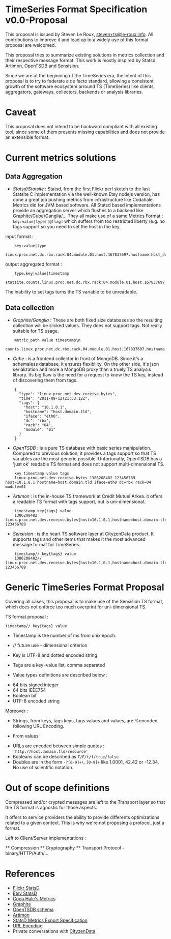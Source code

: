 TimeSeries Format Specification v0.0-Proposal
=============================================

This proposal is issued by Steven Le Roux, <steven+ts@le-roux.info>. All contributions to improve it and lead up to a widely use of this format proposal are welcomed.

This proposal tries to summarize existing solutions in metrics collection and their respective message format. This work is mostly inspired by Statsd, Artimon, OpenTSDB and Sensision.

Since we are at the beginning of the TimeSeries era, the intent of this proposal is to try to federate a de facto standard, allowing a consistent growth of the software ecosystem arround TS (TimeSeries) like clients, aggregators, gateways, collectors, backends or analysis libraries.

Caveat
======

This proposal does not intend to be backward compliant with all existing tool, since some of them presents missing capabilities and does not provide an extensible format.

Current metrics solutions
=========================

Data Aggregation
----------------

* *Statsd/Statsite* :
  Statsd, from the first Flickr perl sketch to the last Statsite C implementation via the well-known Etsy nodejs version, has done a great job pushing metrics from infrastructure like Codahale Metrics did for JVM based software. All Statsd based implementations provide an aggregation server which flushes to a backend like Graphite/Cube/Ganglia/... They all make use of a same Metrics Format : `key:value|type[|@flag]` which suffers from too restricted liberty (e.g. no tags support so you need to set the host in the key.

input format :
```
    key:value|type
    linux.proc.net.dc.rbx.rack.04.module.01.host.167837697.hostname.host_domain_tld.receive.bytes:123456789|c
```
output aggregated format :
```
    type.key|value|timestamp
    statsite.counts.linux.proc.net.dc.rbx.rack.04.module.01.host.167837697.hostname.host_domain_tld.dev.receive.bytes|123456789|1386208482
```
The inability to set tags turns the TS variable to be unreadable.

Data collection
---------------

* *Graphite/Ganglia* :
  These are both fixed size databases so the resulting collection will be slicked values. They does not support tags. Not really suitable for TS usage.

```
    metric_path value timestamp\n
    counts.linux.proc.net.dc.rbx.rack.04.module.01.host.167837697.hostname.host_domain_tld.dev.eth0.receive.bytes|123456789|1386208482
```


* *Cube* :
  is a frontend collector in front of MongoDB. Since it's a schemaless database, it ensures flexibility. On the other side, it's json serialization and more a MongoDB proxy than a truely TS analysis library. Its big flaw is the need for a request to know the TS key, instead of discovering them from tags.

``` 
    {
      "type": "linux.proc.net.dev.receive.bytes",
      "time": "2011-09-12T21:33:12Z",
      "tags": {
        "host": "10.1.0.1",
        "hostname": "host.domain.tld",
        "iface": "eth0",
        "dc": "rbx",
        "rack": "04",
        "module": "01"
      }
    }
```


* *OpenTSDB* :
  is a pure TS database with basic series manipulation. Compared to previous solution, it provides a tags support so that TS variables are the most generic possible. Unfortunatly, OpenTSDB has a 'just ok' readable TS format and does not support multi-dimensional TS.
```
    key timestamp value tags
    linux.proc.net.dev.receive.bytes 1386208482 123456789 host=10.1.0.1 hostname=host.domain.tld iface=eth0 dc=rbx rack=04 module=01
```


* *Artimon* :
  is the in-house TS framework at Crédit Mutuel Arkea. it offers a readable TS format with tags support, but is uni-dimensional..
```
    timestamp key{tags} value
    1386208482 linux.proc.net.dev.receive.bytes{host=10.1.0.1,hostname=host.domain.tld,iface=eth0,dc=rbx,rack=04,module=01} 123456789
```


* *Sensision* :
  is the heart TS software layer at CityzenData product. It supports tags and other items that makes it the most advanced message format for TimeSeries.
```
    timestamp// key{tags} value
    1386208482// linux.proc.net.dev.receive.bytes{host=10.1.0.1,hostname=host.domain.tld,iface=eth0,dc=rbx,rack=04,module=01} 123456789
```


Generic TimeSeries Format Proposal
==================================

Covering all cases, this proposal is to make use of the Sensision TS format, which does not enforce too much overprint for uni-dimensional TS.

TS format proposal :

    timestamp// key{tags} value

* Timestamp is the number of ms from unix epoch.

* // future use - dimensional criterion 

* Key is UTF-8 and dotted encoded string

* Tags are a key=value list, comma separated

* Value types definitions are described below :

 - 64 bits signed integer
 - 64 bits IEEE754
 - Boolean bit
 - UTF-8 encoded string

Moreover :

* Strings, from keys, tags keys, tags values and values, are %encoded following URL Encoding.

* From values
 - URLs are encoded between simple quotes : `'http://host.domain.tld/resource'`
 - Booleans can be described as `T/F/t/f/true/false`
 - Doubles are in the form `-?[0-9]+\.[0-9]+` like 1.0001, 42.42 or -12.34. No use of scientific notation.


Out of scope definitions
========================

Compressed and/or crypted messages are left to the Transport layer so that the TS format is agnostic for those aspects.

It offers to service providers the ability to provide differents optimizations related to a given context. This is why we're not proposing a protocol, just a format.

Left to Client/Server implementations :

  ** Compression
  ** Cryptography
  ** Transport Protocol
    - binary/HTTP/Auth/...


References
==========

* [Flickr StatsD](http://code.flickr.com/blog/2008/10/27/counting-timing/)
* [Etsy StatsD](https://github.com/etsy/statsd)
* [Coda Hale's Metrics](http://metrics.codahale.com/)
* [Graphite](http://graphite.wikidot.com/)
* [OpenTSDB schema](http://opentsdb.net/schema.html)
* [Artimon](http://fr.slideshare.net/Mathias-Herberts/20111109-artimonapache-flumemeetupfinal2)
* [StatsD Metrics Export Specification ](https://github.com/b/statsd_spec)
* [URL Encoding](http://en.wikipedia.org/wiki/Percent-encoding)
* Private conversations with [CityzenData](http://cityzendata.com)
